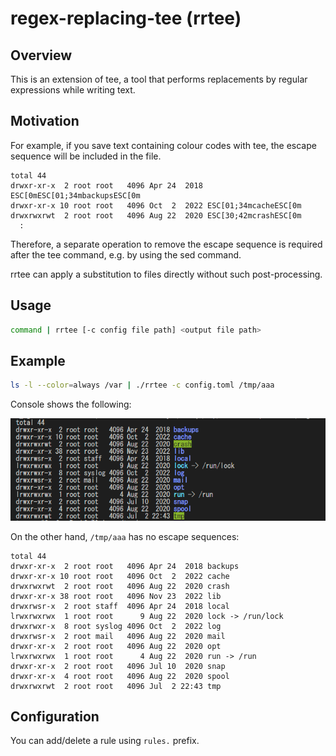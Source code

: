 # regex-replacing-tee (rrtee)

## Overview

This is an extension of tee, a tool that performs replacements by regular expressions while writing text.

## Motivation

For example, if you save text containing colour codes with tee, the escape sequence will be included in the file.

```console
total 44
drwxr-xr-x  2 root root   4096 Apr 24  2018 ESC[0mESC[01;34mbackupsESC[0m
drwxr-xr-x 10 root root   4096 Oct  2  2022 ESC[01;34mcacheESC[0m
drwxrwxrwt  2 root root   4096 Aug 22  2020 ESC[30;42mcrashESC[0m
  :
```

Therefore, a separate operation to remove the escape sequence is required after the tee command, e.g. by using the sed command.

rrtee can apply a substitution to files directly without such post-processing.

## Usage

```bash
command | rrtee [-c config file path] <output file path>
```

## Example

```bash
ls -l --color=always /var | ./rrtee -c config.toml /tmp/aaa
```

Console shows the following:

![ls](doc/ls.png)

On the other hand, `/tmp/aaa` has no escape sequences:

```console
total 44
drwxr-xr-x  2 root root   4096 Apr 24  2018 backups
drwxr-xr-x 10 root root   4096 Oct  2  2022 cache
drwxrwxrwt  2 root root   4096 Aug 22  2020 crash
drwxr-xr-x 38 root root   4096 Nov 23  2022 lib
drwxrwsr-x  2 root staff  4096 Apr 24  2018 local
lrwxrwxrwx  1 root root      9 Aug 22  2020 lock -> /run/lock
drwxrwxr-x  8 root syslog 4096 Oct  2  2022 log
drwxrwsr-x  2 root mail   4096 Aug 22  2020 mail
drwxr-xr-x  2 root root   4096 Aug 22  2020 opt
lrwxrwxrwx  1 root root      4 Aug 22  2020 run -> /run
drwxr-xr-x  2 root root   4096 Jul 10  2020 snap
drwxr-xr-x  4 root root   4096 Aug 22  2020 spool
drwxrwxrwt  2 root root   4096 Jul  2 22:43 tmp
```

## Configuration

You can add/delete a rule using `rules.` prefix.
